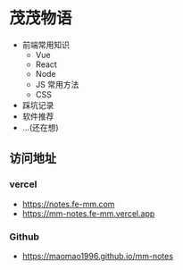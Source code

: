 # 茂茂物语

- 前端常用知识
  - Vue
  - React
  - Node
  - JS 常用方法
  - CSS
- 踩坑记录
- 软件推荐
- ...(还在想)

## 访问地址

### vercel

- <https://notes.fe-mm.com>
- <https://mm-notes.fe-mm.vercel.app>

### Github

- <https://maomao1996.github.io/mm-notes>
